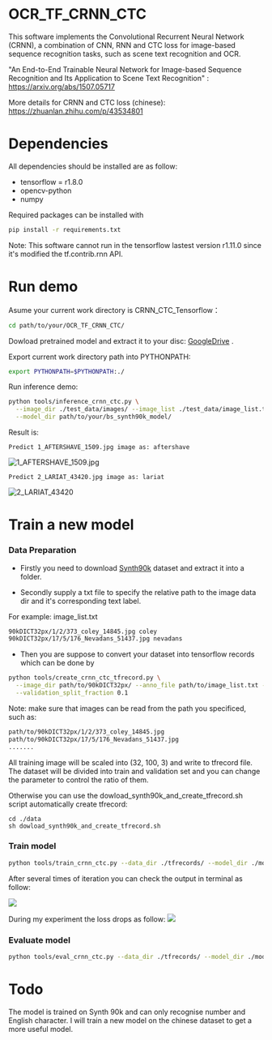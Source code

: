 # OCR_TF_CRNN_CTC
This software implements the Convolutional Recurrent Neural Network (CRNN), a combination of CNN, RNN and CTC loss for image-based sequence recognition tasks, such as scene text recognition and OCR.  

"An End-to-End Trainable Neural Network for Image-based Sequence Recognition and Its Application to Scene Text Recognition" : https://arxiv.org/abs/1507.05717  

More details for CRNN and CTC loss (chinese): https://zhuanlan.zhihu.com/p/43534801

# Dependencies
All dependencies should be installed are as follow:  
* tensorflow = r1.8.0
* opencv-python
* numpy

Required packages can be installed with
```bash
pip install -r requirements.txt
```    

Note: This software cannot run in the tensorflow lastest version r1.11.0 since it's modified the tf.contrib.rnn API.

# Run demo

Asume your current work directory is CRNN_CTC_Tensorflow：
```bash
cd path/to/your/OCR_TF_CRNN_CTC/
```
Dowload pretrained model and extract it to your disc:  [GoogleDrive](https://drive.google.com/file/d/1A3V7o3SKSiL3IHcTqc1jP4w58DuC8F9o/view?usp=sharing) .   

Export current work directory path into PYTHONPATH:  

```bash
export PYTHONPATH=$PYTHONPATH:./
```

Run inference demo:

```bash
python tools/inference_crnn_ctc.py \
  --image_dir ./test_data/images/ --image_list ./test_data/image_list.txt \
  --model_dir path/to/your/bs_synth90k_model/
```

Result is:
```
Predict 1_AFTERSHAVE_1509.jpg image as: aftershave
```
![1_AFTERSHAVE_1509.jpg](https://github.com/bai-shang/CRNN_CTC_Tensorflow/blob/master/test_data/images/1_AFTERSHAVE_1509.jpg?raw=true)
```
Predict 2_LARIAT_43420.jpg image as: lariat
```
![2_LARIAT_43420](https://github.com/bai-shang/CRNN_CTC_Tensorflow/blob/master/test_data/images/2_LARIAT_43420.jpg?raw=true)

# Train a new model

### Data Preparation
* Firstly you need to download [Synth90k](http://www.robots.ox.ac.uk/~vgg/data/text/) dataset and extract it into a folder.   

* Secondly supply a txt file to specify the relative path to the image data dir and it's corresponding text label.   

For example: image_list.txt
```bash
90kDICT32px/1/2/373_coley_14845.jpg coley
90kDICT32px/17/5/176_Nevadans_51437.jpg nevadans
```
* Then you are suppose to convert your dataset into tensorflow records which can be done by
```bash
python tools/create_crnn_ctc_tfrecord.py \
  --image_dir path/to/90kDICT32px/ --anno_file path/to/image_list.txt --data_dir ./tfrecords/ \
  --validation_split_fraction 0.1
```
Note: make sure that images can be read from the path you specificed, such as:
```bash
path/to/90kDICT32px/1/2/373_coley_14845.jpg
path/to/90kDICT32px/17/5/176_Nevadans_51437.jpg
.......
```
All training image will be scaled into (32, 100, 3) and write to tfrecord file.  
The dataset will be divided into train and validation set and you can change the parameter to control the ratio of them.

Otherwise you can use the dowload_synth90k_and_create_tfrecord.sh script automatically create tfrecord:
```
cd ./data
sh dowload_synth90k_and_create_tfrecord.sh
```

### Train model
```bash
python tools/train_crnn_ctc.py --data_dir ./tfrecords/ --model_dir ./model/ --batch_size 32
```
After several times of iteration you can check the output in terminal as follow:  

![](https://github.com/bai-shang/CRNN_CTC_Tensorflow/blob/master/data/20180919022202.png?raw=true)

During my experiment the loss drops as follow:
![](https://github.com/bai-shang/CRNN_CTC_Tensorflow/blob/master/data/20180919202432.png?raw=true)

### Evaluate model
```bash
python tools/eval_crnn_ctc.py --data_dir ./tfrecords/ --model_dir ./model/
```

# Todo
The model is trained on Synth 90k and can only recognise number and English character. I will train a new model on the chinese dataset to get a more useful model.
